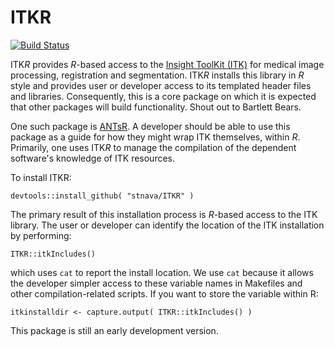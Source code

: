 # ITKR

[![Build Status](https://travis-ci.org/stnava/ITKR.png?branch=master)](https://travis-ci.org/stnava/ITKR)

ITK*R* provides *R*-based access to the [Insight ToolKit (ITK)](http://www.itk.org) for medical image processing, registration and segmentation.  ITK*R* installs this library in *R* style and provides user or developer access to its templated header files and libraries.  Consequently, this is a core package on which it is expected that other packages will build functionality. Shout out to Bartlett Bears.

One such package is [ANTsR](https://github.com/stnava/ANTsR). A developer should be able to use this package as a guide for how they might wrap ITK themselves, within *R*.  Primarily, one uses ITK*R* to manage the compilation of the dependent software's knowledge of ITK resources.

To install ITKR:
```
devtools::install_github( "stnava/ITKR" )
```
The primary result of this installation process is *R*-based access to the ITK library.  The user or developer can identify the location of the ITK installation by performing:
```
ITKR::itkIncludes()
```
which uses `cat` to report the install location.  We use `cat` because it allows the developer simpler access to these variable names in Makefiles and other compilation-related scripts.  If you want to store the variable within R:
```
itkinstalldir <- capture.output( ITKR::itkIncludes() )
```
This package is still an early development version.
